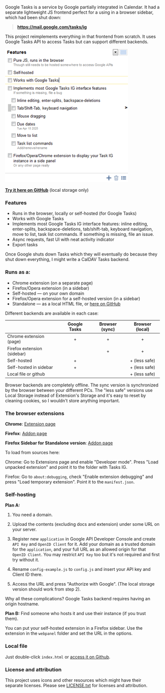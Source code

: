 Google Tasks is a service by Google partially integrated in Calendar. It had a separate lightweight JS frontend perfect for a using in a browser sidebar, which had been shut down:

> **https://mail.google.com/tasks/ig**

This project reimplements everything in that frontend from scratch. It uses Google Tasks API to access Tasks but can support different backends.

![Screenshot](docs/screen-features.png)

**[Try it here on GitHub](https://himselfv.github.io/tasks-ig/)** (local storage only)


### Features
* Runs in the browser, locally or self-hosted (for Google Tasks)
* Works with Google Tasks
* Implements most Google Tasks IG interface features: inline editing, enter-splits, backspace-deletions, tab/shift-tab, keyboard navigation, move to list, task list commands. If something is missing, file an issue.
* Async requests, fast UI with neat activity indicator
* Export tasks

Once Google shuts down Tasks which they will eventually do because they shut down everything, I might write a CalDAV Tasks backend.

### Runs as a:

* Chrome extension (on a separate page)
* Firefox/Opera extension (in a sidebar)
* Self-hosted &mdash; on your own domain
* Firefox/Opera extension for a self-hosted version (in a sidebar)
* Standalone &mdash; as a local HTML file, or [here on GitHub](https://himselfv.github.io/tasks-ig/)

Different backends are available in each case:

|				| Google Tasks	| Browser (sync)	| Browser (local)	|
|------				|:----:		|:----:			|:----:			|
| Chrome extension (page)	| +		| +			| +			|
| Firefox extension (sidebar)	| 		| +			| +			|
| Self-hosted			| +		| 			| + (less safe)		|
| Self-hosted in sidebar	| +		| 			| + (less safe)		|
| Local file or github		| 		| 			| + (less safe)		|

Browser backends are completely offline. The sync version is synchronized by the browser between your different PCs. The "less safe" versions use Local Storage instead of Extension's Storage and it's easy to reset by cleaning cookies, so I wouldn't store anything important.


### The browser extensions

**Chrome**: [Extension page](https://chrome.google.com/webstore/detail/tasks-ig/nemjdegnmkepopaeifiolicbkgldjokn)

**Firefox**: [Addon page](https://addons.mozilla.org/ru/firefox/addon/tasks-ig/)

**Firefox Sidebar for Standalone version**: [Addon page](https://addons.mozilla.org/ru/firefox/addon/tasks-ig-webpanel/)

To load from sources here:

Chrome: Go to Extensions page and enable "Developer mode". Press "Load unpacked extension" and point it to the folder with Tasks IG.

Firefox: Go to `about:debugging`, check "Enable extension debugging" and press "Load temporary extension". Point it to the `manifest.json`.


### Self-hosting
**Plan A:**

1. You need a domain.

2. Upload the contents (excluding docs and extension) under some URL on your server.

3. Register new ``application`` in Google API Developer Console and create ``API Key`` and ``OpenID Client`` for it. Add your domain as a trusted domain for the ``application``, and your full URL as an allowed origin for that ``OpenID Client``. You may restrict ``API Key`` too but it's not required and first try without it.

4. Rename ``config-example.js`` to ``config.js`` and insert your API key and Client ID there.

5. Access the URL and press "Authorize with Google". (The local storage version should work from step 2).

Why all these complications? Google Tasks backend requires having an origin hostname.

**Plan B:** Find someone who hosts it and use their instance (if you trust them).

You can put your self-hosted extension in a Firefox sidebar. Use the extension in the `webpanel` folder and set the URL in the options.


### Local file
Just double-click `index.html` or [access it on Github](https://himselfv.github.io/tasks-ig/).


### License and attribution
This project uses icons and other resources which might have their separate licenses. Please see [LICENSE.txt](LICENSE.txt) for licenses and attribution.
 
